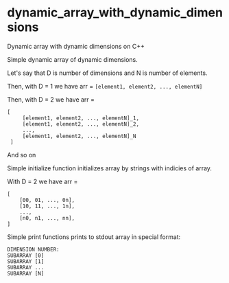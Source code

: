 # dynamic_array_with_dynamic_dimensions
Dynamic array with dynamic dimensions on C++

Simple dynamic array of dynamic dimensions.

Let's say that D is number of dimensions and N is number of elements.

Then, with D = 1 we have arr = ```[element1, element2, ..., elementN]```

Then, with D = 2 we have arr = 

    [
         [element1, element2, ..., elementN]_1, 
         [element1, element2, ..., elementN]_2,
         ...,
         [element1, element2, ..., elementN]_N
     ]

And so on

Simple initialize function initializes array by strings with indicies of array.

With D = 2 we have arr =

    [
        [00, 01, ..., 0n],
        [10, 11, ..., 1n],
        ...,
        [n0, n1, ..., nn],
    ]

Simple print functions prints to stdout array in special format:

    DIMENSION NUMBER:
    SUBARRAY [0]
    SUBARRAY [1]
    SUBARRAY ...
    SUBARRAY [N]
